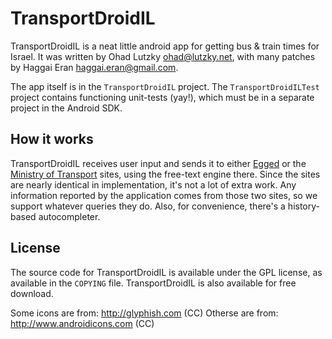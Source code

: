 TransportDroidIL
================

TransportDroidIL is a neat little android app for getting bus & train times for
Israel. It was written by Ohad Lutzky <ohad@lutzky.net>, with many patches
by Haggai Eran <haggai.eran@gmail.com>.

The app itself is in the `TransportDroidIL` project. The `TransportDroidILTest`
project contains functioning unit-tests (yay!), which must be in a separate
project in the Android SDK.

How it works
------------

TransportDroidIL receives user input and sends it to either
[Egged](http://egged.co.il) or the [Ministry of Transport](http://bus.gov.il)
sites, using the free-text engine there. Since the sites are nearly identical
in implementation, it's not a lot of extra work. Any information reported by
the application comes from those two sites, so we support whatever queries they
do. Also, for convenience, there's a history-based autocompleter.

License
-------

The source code for TransportDroidIL is available under the GPL license, as
available in the `COPYING` file. TransportDroidIL is also available for free
download.

Some icons are from: http://glyphish.com (CC)
Otherse are from: http://www.androidicons.com (CC)

